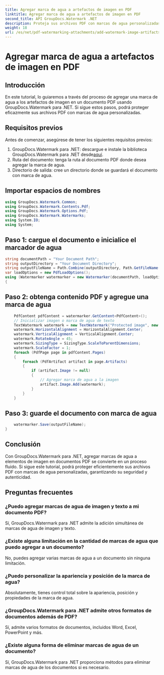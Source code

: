 ```yaml
---
title: Agregar marca de agua a artefactos de imagen en PDF
linktitle: Agregar marca de agua a artefactos de imagen en PDF
second_title: API GroupDocs.Watermark .NET
description: Proteja sus archivos PDF con marcas de agua personalizadas usando GroupDocs.Watermark para .NET. Agregue fácilmente marcas de agua de texto o imágenes a artefactos de imagen en documentos PDF.
weight: 18
url: /es/net/pdf-watermarking-attachments/add-watermark-image-artifacts-pdf/
---
```


# Agregar marca de agua a artefactos de imagen en PDF

## Introducción
En este tutorial, lo guiaremos a través del proceso de agregar una marca de agua a los artefactos de imagen en un documento PDF usando GroupDocs.Watermark para .NET. Si sigue estos pasos, podrá proteger eficazmente sus archivos PDF con marcas de agua personalizadas.
## Requisitos previos
Antes de comenzar, asegúrese de tener los siguientes requisitos previos:
1.  GroupDocs.Watermark para .NET: descargue e instale la biblioteca GroupDocs.Watermark para .NET desde[aquí](https://releases.groupdocs.com/Watermark/net/).
2. Ruta del documento: tenga la ruta al documento PDF donde desea agregar la marca de agua.
3. Directorio de salida: cree un directorio donde se guardará el documento con marca de agua.

## Importar espacios de nombres
```csharp
using GroupDocs.Watermark.Common;
using GroupDocs.Watermark.Contents.Pdf;
using GroupDocs.Watermark.Options.Pdf;
using GroupDocs.Watermark.Watermarks;
using System.IO;
using System;
```
## Paso 1: cargue el documento e inicialice el marcador de agua
```csharp
string documentPath = "Your Document Path";
string outputDirectory = "Your Document Directory";
string outputFileName = Path.Combine(outputDirectory, Path.GetFileName(documentPath));
var loadOptions = new PdfLoadOptions();
using (Watermarker watermarker = new Watermarker(documentPath, loadOptions))
{
```
## Paso 2: obtenga contenido PDF y agregue una marca de agua
```csharp
	PdfContent pdfContent = watermarker.GetContent<PdfContent>();
	// Inicializar imagen o marca de agua de texto
	TextWatermark watermark = new TextWatermark("Protected image", new Font("Arial", 8));
	watermark.HorizontalAlignment = HorizontalAlignment.Center;
	watermark.VerticalAlignment = VerticalAlignment.Center;
	watermark.RotateAngle = 45;
	watermark.SizingType = SizingType.ScaleToParentDimensions;
	watermark.ScaleFactor = 1;
	foreach (PdfPage page in pdfContent.Pages)
	{
		foreach (PdfArtifact artifact in page.Artifacts)
		{
			if (artifact.Image != null)
			{
				// Agregar marca de agua a la imagen
				artifact.Image.Add(watermark);
			}
		}
	}
```
## Paso 3: guarde el documento con marca de agua
```csharp
	watermarker.Save(outputFileName);
}
```

## Conclusión
Con GroupDocs.Watermark para .NET, agregar marcas de agua a elementos de imagen en documentos PDF se convierte en un proceso fluido. Si sigue este tutorial, podrá proteger eficientemente sus archivos PDF con marcas de agua personalizadas, garantizando su seguridad y autenticidad.
## Preguntas frecuentes
### ¿Puedo agregar marcas de agua de imagen y texto a mi documento PDF?
Sí, GroupDocs.Watermark para .NET admite la adición simultánea de marcas de agua de imagen y texto.
### ¿Existe alguna limitación en la cantidad de marcas de agua que puedo agregar a un documento?
No, puedes agregar varias marcas de agua a un documento sin ninguna limitación.
### ¿Puedo personalizar la apariencia y posición de la marca de agua?
Absolutamente, tienes control total sobre la apariencia, posición y propiedades de la marca de agua.
### ¿GroupDocs.Watermark para .NET admite otros formatos de documentos además de PDF?
Sí, admite varios formatos de documentos, incluidos Word, Excel, PowerPoint y más.
### ¿Existe alguna forma de eliminar marcas de agua de un documento?
Sí, GroupDocs.Watermark para .NET proporciona métodos para eliminar marcas de agua de los documentos si es necesario.
